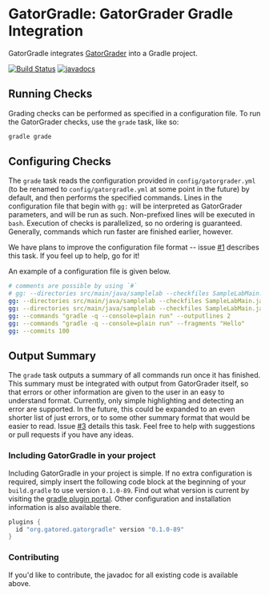 # GatorGradle: GatorGrader Gradle Integration

GatorGradle integrates [GatorGrader](https://github.com/gkapfham/gatorgrader)
into a Gradle project.

[![Build Status](https://travis-ci.org/gatoreducator/gatorgradle.svg?branch=master)](https://travis-ci.org/gatoreducator/gatorgradle)
[![javadocs](https://gatoreducator.github.io/gatorgradle/docs/docs-status-badge.svg)](https://gatoreducator.github.io/gatorgradle/docs)

## Running Checks

Grading checks can be performed as specified in a configuration file. To run
the GatorGrader checks, use the `grade` task, like so:

```bash
gradle grade
```

## Configuring Checks

The `grade` task reads the configuration provided in `config/gatorgrader.yml`
(to be renamed to `config/gatorgradle.yml` at some point in the future) by
default, and then performs the specified commands. Lines in the configuration
file that begin with `gg:` will be interpreted as GatorGrader parameters, and
will be run as such. Non-prefixed lines will be executed in `bash`. Execution
of checks is parallelized, so no ordering is guaranteed. Generally, commands
which run faster are finished earlier, however.

We have plans to improve the configuration file format -- issue
[#1](https://github.com/gatoreducator/gatorgradle/issues/1) describes this task.
If you feel up to help, go for it!

An example of a configuration file is given below.

```yaml
# comments are possible by using `#`
# gg: --directories src/main/java/samplelab --checkfiles SampleLabMain.java --multicomments 2 --language Java
gg: --directories src/main/java/samplelab --checkfiles SampleLabMain.java --singlecomments 1 --multicomments 2 --language Java
gg: --directories src/main/java/samplelab --checkfiles SampleLabMain.java --fragments println( --fragmentcounts 2
gg: --commands "gradle -q --console=plain run" --outputlines 2
gg: --commands "gradle -q --console=plain run" --fragments "Hello"
gg: --commits 100
```

## Output Summary

The `grade` task outputs a summary of all commands run once it has finished.
This summary must be integrated with output from GatorGrader itself, so that
errors or other information are given to the user in an easy to understand
format. Currently, only simple highlighting and detecting an error are
supported. In the future, this could be expanded to an even shorter list of
just errors, or to some other summary format that would be easier to read.
Issue [#3](https://github.com/gatoreducator/gatorgradle/issues/3) details this task.
Feel free to help with suggestions or pull requests if you have any ideas.

### Including GatorGradle in your project

Including GatorGradle in your project is simple. If no extra configuration is
required, simply insert the following code block at the beginning of your
`build.gradle` to use version `0.1.0-89`. Find out what version is current by
visiting the [gradle plugin portal](https://plugins.gradle.org/plugin/org.gatored.gatorgradle).
Other configuration and installation information is also available there.

```groovy
plugins {
  id "org.gatored.gatorgradle" version "0.1.0-89"
}
```

### Contributing

If you'd like to contribute, the javadoc for all existing code is available above.
